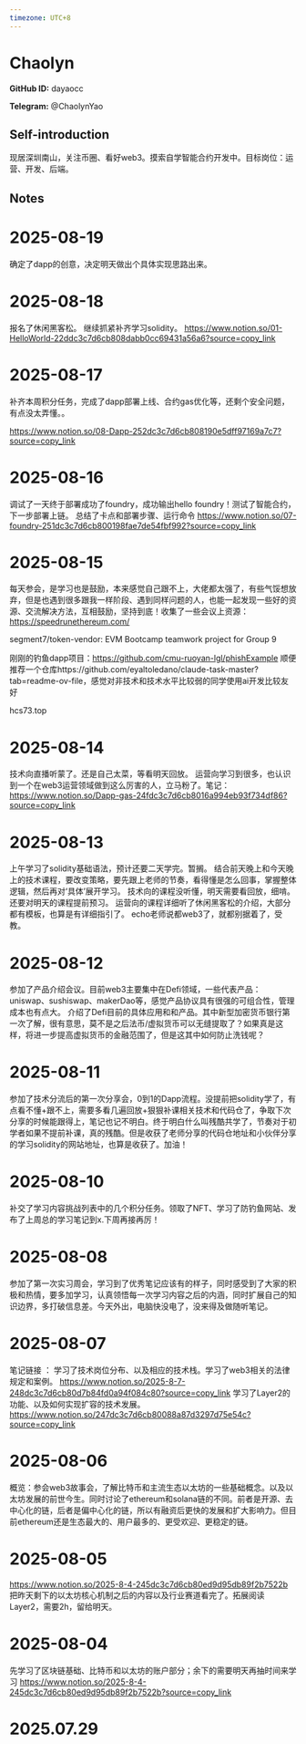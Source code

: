 ```yaml
---
timezone: UTC+8
---
```


# Chaolyn

**GitHub ID:** dayaocc

**Telegram:** @ChaolynYao

## Self-introduction

现居深圳南山，关注币圈、看好web3。摸索自学智能合约开发中。目标岗位：运营、开发、后端。

## Notes

<!-- Content_START -->
# 2025-08-19

确定了dapp的创意，决定明天做出个具体实现思路出来。

# 2025-08-18

报名了休闲黑客松。
继续抓紧补齐学习solidity。
https://www.notion.so/01-HelloWorld-22ddc3c7d6cb808dabb0cc69431a56a6?source=copy_link

# 2025-08-17

补齐本周积分任务，完成了dapp部署上线、合约gas优化等，还剩个安全问题，有点没太弄懂。。

https://www.notion.so/08-Dapp-252dc3c7d6cb808190e5dff97169a7c7?source=copy_link

# 2025-08-16

调试了一天终于部署成功了foundry，成功输出hello foundry！测试了智能合约，下一步部署上链。
总结了卡点和部署步骤、运行命令
https://www.notion.so/07-foundry-251dc3c7d6cb800198fae7de54fbf992?source=copy_link

# 2025-08-15

每天参会，是学习也是鼓励，本来感觉自己跟不上，大佬都太强了，有些气馁想放弃，但是也遇到很多跟我一样阶段、遇到同样问题的人，也能一起发现一些好的资源、交流解决方法，互相鼓励，坚持到底！收集了一些会议上资源：
https://speedrunethereum.com/

segment7/token-vendor: EVM Bootcamp teamwork project for Group 9

刚刚的钓鱼dapp项目：https://github.com/cmu-ruoyan-lgl/phishExample
顺便推荐一个仓库https://github.com/eyaltoledano/claude-task-master?tab=readme-ov-file，感觉对非技术和技术水平比较弱的同学使用ai开发比较友好

hcs73.top

# 2025-08-14

技术向直播听蒙了。还是自己太菜，等看明天回放。
运营向学习到很多，也认识到一个在web3运营领域做到这么厉害的人，立马粉了。笔记：
https://www.notion.so/Dapp-gas-24fdc3c7d6cb8016a994eb93f734df86?source=copy_link

# 2025-08-13

上午学习了solidity基础语法，预计还要二天学完。暂搁。
结合前天晚上和今天晚上的技术课程，要改变策略，要先跟上老师的节奏，看得懂是怎么回事，掌握整体逻辑，然后再对‘具体’展开学习。
技术向的课程没听懂，明天需要看回放，细啃。还要对明天的课程提前预习。
运营向的课程详细听了休闲黑客松的介绍，大部分都有模板，也算是有详细指引了。
echo老师说都web3了，就都别据着了，受教。

# 2025-08-12

参加了产品介绍会议。目前web3主要集中在Defi领域，一些代表产品：uniswap、sushiswap、makerDao等，感觉产品协议具有很强的可组合性，管理成本也有点大。
介绍了Defi目前的具体应用和和产品。其中新型加密货币银行第一次了解，很有意思，莫不是之后法币/虚拟货币可以无缝提取了？如果真是这样，将进一步提高虚拟货币的金融范围了，但是这其中如何防止洗钱呢？

# 2025-08-11

参加了技术分流后的第一次分享会，0到1的Dapp流程。没提前把solidity学了，有点看不懂+跟不上，需要多看几遍回放+狠狠补课相关技术和代码仓了，争取下次分享的时候能跟得上，笔记也记不明白。终于明白什么叫残酷共学了，节奏对于初学者如果不提前补课，真的残酷。但是收获了老师分享的代码仓地址和小伙伴分享的学习solidity的网站地址，也算是收获了。加油！

# 2025-08-10

补交了学习内容挑战列表中的几个积分任务。领取了NFT、学习了防钓鱼网站、发布了上周总的学习笔记到x.下周再接再厉！

# 2025-08-08

参加了第一次实习周会，学习到了优秀笔记应该有的样子，同时感受到了大家的积极和热情，要多加学习，认真领悟每一次学习内容之后的内涵，同时扩展自己的知识边界，多打破信息差。今天外出，电脑快没电了，没来得及做随听笔记。

# 2025-08-07

笔记链接 ：
学习了技术岗位分布、以及相应的技术栈。学习了web3相关的法律规定和案例。
https://www.notion.so/2025-8-7-248dc3c7d6cb80d7b84fd0a94f084c80?source=copy_link
学习了Layer2的功能、以及如何实现扩容的技术发展。
https://www.notion.so/247dc3c7d6cb80088a87d3297d75e54c?source=copy_link

# 2025-08-06

概览：参会web3故事会，了解比特币和主流生态以太坊的一些基础概念。以及以太坊发展的前世今生。同时讨论了ethereum和solana链的不同。前者是开源、去中心化的链，后者是偏中心化的链，所以有融资后更快的发展和扩大影响力。但目前ethereum还是生态最大的、用户最多的、更受欢迎、更稳定的链。

# 2025-08-05

https://www.notion.so/2025-8-4-245dc3c7d6cb80ed9d95db89f2b7522b
把昨天剩下的以太坊核心机制之后的内容以及行业赛道看完了。拓展阅读Layer2，需要2h，留给明天。

# 2025-08-04

先学习了区块链基础、比特币和以太坊的账户部分；余下的需要明天再抽时间来学习
https://www.notion.so/2025-8-4-245dc3c7d6cb80ed9d95db89f2b7522b?source=copy_link


# 2025.07.29


<!-- Content_END -->
